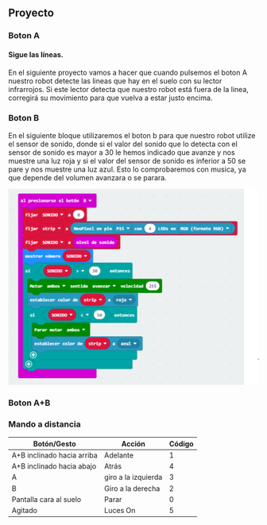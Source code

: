 ## Proyecto 

### Boton A

#### Sigue las líneas.

En el siguiente proyecto vamos a hacer que cuando pulsemos el boton A nuestro robot detecte las lineas que hay en el suelo con su lector infrarrojos. Si este lector detecta que nuestro robot está fuera de la linea, corregirá su movimiento para que vuelva a estar justo encima. 

### Boton B
En el siguiente bloque utilizaremos el boton b para que nuestro robot utilize el sensor de sonido, donde si el valor del sonido que lo detecta con el sensor de sonido es mayor a 30 le hemos indicado que avanze y nos muestre una luz roja y si el valor del sensor de sonido es inferior a 50 se pare y nos muestre una luz azul. Esto lo comprobaremos con musica, ya que depende del volumen avanzara o se parara.

![image](botonb.PNG)

### Boton A+B

### Mando a distancia

|Botón/Gesto| Acción|Código
| --- | --- | ---
|A+B inclinado hacia arriba|Adelante| 1
|A+B inclinado hacia abajo|Atrás|4
|A|giro a la izquierda|3
|B|Giro a la derecha|2    
|Pantalla cara al suelo|Parar|0
| Agitado | Luces On |5
